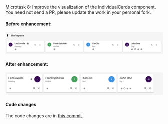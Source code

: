 Microtask 8:
Improve the visualization of the individualCards component. You need not send a PR, please update the work in your personal fork.


#### Before enhancement:

![Before change](https://github.com/Rashmi-K-A/chaoss-sortinghat/blob/master/assets/before_change.png)


#### After enhancement:

![After change](https://github.com/Rashmi-K-A/chaoss-sortinghat/blob/master/assets/after_change.png)


#### Code changes
The code changes are in [this commit](https://github.com/Rashmi-K-A/grimoirelab-sortinghat/commit/c4b25b482630c81c39f01e60844dba857025e63d).